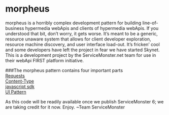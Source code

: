 morpheus
========
morpheus is a horribly complex development pattern for building line-of-business hypermedia webApis and clients of hypermedia webApis. If you understood that bit, don’t worry, it gets worse. It’s meant to be a generic, resource unaware system that allows for client developer exploration, resource machine discovery, and user interface load-out. It’s fricken’ cool and some developers have left the project in fear we have started Skynet. This is a development project by the ServiceMonster.net team for use in their webApi FIRST platform initiative.

###The morpheus pattern contains four important parts  
[Requests](https://github.com/jskowalski/morpheus/tree/master/morpheus-ui)  
[Content-Type](https://github.com/jskowalski/morpheus/tree/master/morpheus-content-type)  
[javascript sdk](https://github.com/jskowalski/morpheus/tree/master/morpheus-js)  
[UI Pattern](https://github.com/jskowalski/morpheus/tree/master/morpheus-ui)

As this code will be readily available once we publish ServiceMonster 6; we are taking credit for it now. Enjoy. 
~Team ServiceMonster
